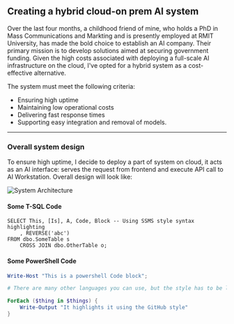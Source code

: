 ## Creating a hybrid cloud-on prem AI system

Over the last four months, a childhood friend of mine, who holds a PhD in Mass Communications and Markting and is presently employed at RMIT University, has made the bold choice to establish an AI company. Their primary mission is to develop solutions aimed at securing government funding. Given the high costs associated with deploying a full-scale AI infrastructure on the cloud, I've opted for a hybrid system as a cost-effective alternative.

The system must meet the following criteria:
- Ensuring high uptime
- Maintaining low operational costs
- Delivering fast response times
- Supporting easy integration and removal of models.


---

### Overall system design
To ensure high uptime, I decide to deploy a part of system on cloud, it acts as an AI interface: serves the request from frontend and execute API call to AI Workstation. Overall design will look like:

![System Architecture](../../docs/assets/Mainflow.png)

#### Some T-SQL Code

```tsql
SELECT This, [Is], A, Code, Block -- Using SSMS style syntax highlighting
    , REVERSE('abc')
FROM dbo.SomeTable s
    CROSS JOIN dbo.OtherTable o;
```

#### Some PowerShell Code

```powershell
Write-Host "This is a powershell Code block";

# There are many other languages you can use, but the style has to be loaded first

ForEach ($thing in $things) {
    Write-Output "It highlights it using the GitHub style"
}
```
